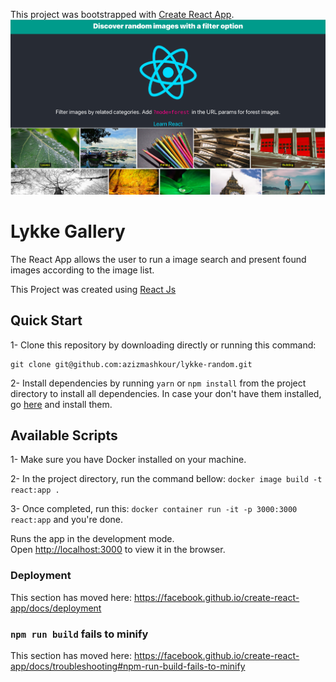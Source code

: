 This project was bootstrapped with [Create React App](https://github.com/facebook/create-react-app).
![image](https://github.com/azizmashkour/lykke-random/blob/master/public/preview.png)

# Lykke Gallery

The React App allows the user to run a image search and present found images according to the image list.

This Project was created using [React Js](http://reactjs.org)


## Quick Start

1- Clone this repository by downloading directly or running this command:

```
git clone git@github.com:azizmashkour/lykke-random.git
```

2- Install dependencies by running `yarn` or `npm install` from the project directory to install all dependencies. In case your don't have them installed, go
[here](https://changelog.com/posts/install-node-js-with-homebrew-on-os-x) and install them.


## Available Scripts

1- Make sure you have Docker installed on your machine.

2- In the project directory, run the command bellow: `docker image build -t react:app .`

3- Once completed, run this: `docker container run -it -p 3000:3000 react:app` and you're done.


Runs the app in the development mode.<br>
Open [http://localhost:3000](http://localhost:3000) to view it in the browser.


### Deployment

This section has moved here: https://facebook.github.io/create-react-app/docs/deployment

### `npm run build` fails to minify

This section has moved here: https://facebook.github.io/create-react-app/docs/troubleshooting#npm-run-build-fails-to-minify
